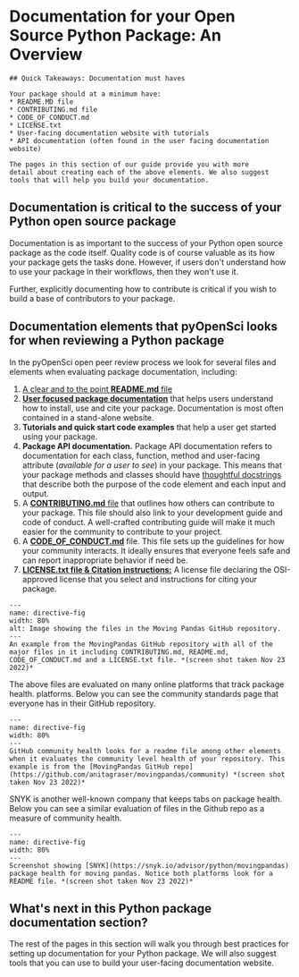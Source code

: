 # Documentation for your Open Source Python Package: An Overview

<!-- ```{toctree}
:hidden:

Best Practices for Docs <package-documentation-best-practices>
Tools to Build Your Docs <python-package-documentation-tools>
Host & Help People Find Your Docs <website-hosting-optimizing-your-docs>
The README File <readme-file-best-practices.md>
Contributing & License files <contributing-license-coc>
``` -->

```{important}
## Quick Takeaways: Documentation must haves

Your package should at a minimum have:
* README.MD file
* CONTRIBUTING.md file
* CODE_OF_CONDUCT.md 
* LICENSE.txt 
* User-facing documentation website with tutorials 
* API documentation (often found in the user facing documentation website)

The pages in this section of our guide provide you with more 
detail about creating each of the above elements. We also suggest 
tools that will help you build your documentation. 
```

## Documentation is critical to the success of your Python open source package 

Documentation is as important to the success of your Python open source package 
as the code itself. Quality code is of course valuable as its how your package gets the tasks done. However, if users don't understand 
how to use your package in their workflows, then they won't use it. 

Further, explicitly documenting how to contribute is critical if you wish 
to build a base of contributors to your package. 

## Documentation elements that pyOpenSci looks for when reviewing a Python package

In the pyOpenSci open peer review process we look for several files and elements
when evaluating package documentation, including:

1. [A clear and to the point **README.md** file](readme-file-best-practices)
1. [**User focused package documentation**](package-documentation-best-practices) that helps users understand how to install, use and cite your package. Documentation is most often contained in a stand-alone website. 
1. **Tutorials and quick start code examples** that help a user get started using your package. 
1. **Package API documentation.** Package API documentation refers to documentation for each class, function, method and user-facing attribute (*available for a user to see*) in your package. This means that your package methods and classes should have [thoughtful docstrings](https://pandas.pydata.org/docs/development/contributing_docstring.html) that describe both the purpose of the code element and each input and output.
1. A [**CONTRIBUTING.md** file](contributing-license-coc) that outlines how others can contribute to your package. This file should also link to your development guide and code of conduct. A well-crafted contributing guide will make it much easier for the community to contribute to your project.
 1. A [**CODE_OF_CONDUCT.md**](contributing-license-coc.html#the-code-of-conduct-md-file) file. This file sets up the guidelines for how your community interacts. It ideally ensures that everyone feels safe and can report inappropriate behavior if need be.   <!--<not sure why header targets aren't working here with sphinx they work online> -->
1. [**LICENSE.txt file & Citation instructions:**](contributing-license-coc.html#your-repository-should-have-a-license-md-file) A license file declaring the OSI-approved license that you select and instructions for citing your package. 

```{figure} ../images/moving-pandas-python-package-github-main-repo.png
---
name: directive-fig
width: 80%
alt: Image showing the files in the Moving Pandas GitHub repository. 
---
An example from the MovingPandas GitHub repository with all of the major files in it including CONTRIBUTING.md, README.md, CODE_OF_CONDUCT.md and a LICENSE.txt file. *(screen shot taken Nov 23 2022)*
```

The above files are evaluated on many online platforms that track package health.
platforms. Below you can see the community standards page that everyone 
has in their GitHub repository. 

```{figure} ../images/moving-pandas-python-package-github-community-standards.png
---
name: directive-fig
width: 80%
---
GitHub community health looks for a readme file among other elements when it evaluates the community level health of your repository. This example is from the [MovingPandas GitHub repo](https://github.com/anitagraser/movingpandas/community) *(screen shot taken Nov 23 2022)*
```

SNYK is another well-known company that keeps tabs on package health.
Below you can see a similar evaluation of files in the Github repo as a 
measure of community health. 

```{figure} ../images/moving-pandas-python-package-snyk-health.png
---
name: directive-fig
width: 80%
---
Screenshot showing [SNYK](https://snyk.io/advisor/python/movingpandas) package health for moving pandas. Notice both platforms look for a README file. *(screen shot taken Nov 23 2022)*
```


## What's next in this Python package documentation section?

The rest of the pages in this section will walk you through best practices for setting up
documentation for your Python package. We will also suggest tools that you can use to build your user-facing documentation website.


<!-- # TODO LINK TO CI BUILD examples FOR Documentation - we have plenty in our repos already for folks to look at. -->


<!-- 
Commenting this out for now - it will be moved to another section

## Other recommendations
### Python version support
You should always be explicit about which versions of Python your package supports.
Keeping compatibility with old Python versions can be difficult as functionality changes.
A good rule of thumb is that the package should support, at least,
the latest three Python versions (e.g., 3.8, 3.7, 3.6).

### Code Style
pyOpenSci encourages authors to consult [PEP 8](https://www.python.org/dev/peps/pep-0008/) for information on how to style your code.

### Linting
An automatic linter (e.g. flake8) can help ensure your code is clean and free of syntax errors. These can be integrated with your CI. -->


